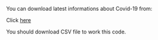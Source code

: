 You can download latest informations about Covid-19 from:

Click [here](https://github.com/owid/covid-19-data/tree/master/public/data)

You should download CSV file to work this code.
